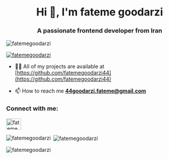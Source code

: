 <h1 align="center">Hi 👋, I'm fateme goodarzi</h1>
<h3 align="center">A passionate frontend developer from Iran</h3>

<p align="left"> <img src="https://komarev.com/ghpvc/?username=fatemegoodarzi&label=Profile%20views&color=0e75b6&style=flat" alt="fatemegoodarzi" /> </p>

<p align="left"> <a href="https://github.com/ryo-ma/github-profile-trophy"><img src="https://github-profile-trophy.vercel.app/?username=fatemegoodarzi" alt="fatemegoodarzi" /></a> </p>

- 👨‍💻 All of my projects are available at [https://github.com/fatemegoodarzi44](https://github.com/fatemegoodarzi44)

- 📫 How to reach me **44goodarzi.fateme@gmail.com**

<h3 align="left">Connect with me:</h3>
<p align="left">
<a href="https://instagram.com/fateme_goodarzi_web" target="blank"><img align="center" src="https://raw.githubusercontent.com/rahuldkjain/github-profile-readme-generator/master/src/images/icons/Social/instagram.svg" alt="fateme_goodarzi_web" height="30" width="40" /></a>
</p>

<p><img align="left" src="https://github-readme-stats.vercel.app/api/top-langs?username=fatemegoodarzi&show_icons=true&locale=en&layout=compact" alt="fatemegoodarzi" /></p>

<p>&nbsp;<img align="center" src="https://github-readme-stats.vercel.app/api?username=fatemegoodarzi&show_icons=true&locale=en" alt="fatemegoodarzi" /></p>

<p><img align="center" src="https://github-readme-streak-stats.herokuapp.com/?user=fatemegoodarzi&" alt="fatemegoodarzi" /></p>
